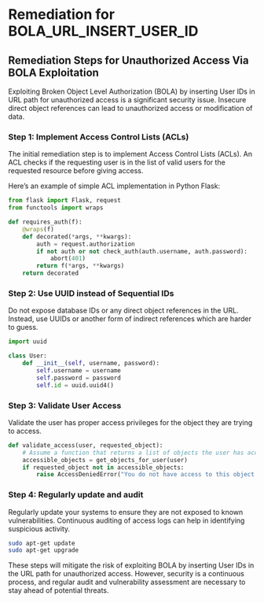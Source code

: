 # Remediation for BOLA_URL_INSERT_USER_ID

## Remediation Steps for Unauthorized Access Via BOLA Exploitation
Exploiting Broken Object Level Authorization (BOLA) by inserting User IDs in URL path for unauthorized access is a significant security issue. Insecure direct object references can lead to unauthorized access or modification of data.

### Step 1: Implement Access Control Lists (ACLs)
The initial remediation step is to implement Access Control Lists (ACLs). An ACL checks if the requesting user is in the list of valid users for the requested resource before giving access.

Here’s an example of simple ACL implementation in Python Flask:

```python
from flask import Flask, request
from functools import wraps

def requires_auth(f):
    @wraps(f)
    def decorated(*args, **kwargs):
        auth = request.authorization
        if not auth or not check_auth(auth.username, auth.password):
            abort(401)
        return f(*args, **kwargs)
    return decorated
```

### Step 2: Use UUID instead of Sequential IDs
Do not expose database IDs or any direct object references in the URL. Instead, use UUIDs or another form of indirect references which are harder to guess.

```python
import uuid

class User:
    def __init__(self, username, password):
        self.username = username
        self.password = password
        self.id = uuid.uuid4()
```

### Step 3: Validate User Access
Validate the user has proper access privileges for the object they are trying to access. 

```python
def validate_access(user, requested_object):
    # Assume a function that returns a list of objects the user has access to
    accessible_objects = get_objects_for_user(user)
    if requested_object not in accessible_objects:
        raise AccessDeniedError("You do not have access to this object.")
```

### Step 4: Regularly update and audit
Regularly update your systems to ensure they are not exposed to known vulnerabilities. Continuous auditing of access logs can help in identifying suspicious activity.

```bash
sudo apt-get update
sudo apt-get upgrade
```

These steps will mitigate the risk of exploiting BOLA by inserting User IDs in the URL path for unauthorized access. However, security is a continuous process, and regular audit and vulnerability assessment are necessary to stay ahead of potential threats.